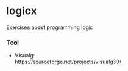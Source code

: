 # logicx
Exercises about programming logic

### Tool
  - Visualg:<br>
  https://sourceforge.net/projects/visualg30/
